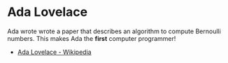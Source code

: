 # Ada Lovelace

Ada wrote wrote a paper that describes an algorithm to compute Bernoulli
numbers. This makes Ada the **first** computer programmer!

* [Ada Lovelace - Wikipedia](https://en.wikipedia.org/wiki/Ada_Lovelace)
